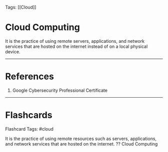 Tags: [[Cloud]]
# Cloud Computing

It is the practice of using remote servers, applications, and network services that are hosted on the internet instead of on a local physical device.

---
# References

1. Google Cybersecurity Professional Certificate

---
# Flashcards

Flashcard Tags: #cloud

It is the practice of using remote resources such as servers, applications, and network services that are hosted on the internet.
??
Cloud Computing